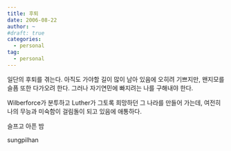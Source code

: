 ```yaml
---
title: 후퇴
date: 2006-08-22
author: ~
#draft: true
categories:
  - personal
tag:
  - personal
---
```




일단의 후퇴를 겪는다.
아직도 가야할 길이 많이 남아 있음에 오히려 기쁘지만, 왠지모를 슬픔 또한 다가오려 한다. 
그러나 자기연민에 빠지려는 나를 구해내야 한다.

Wilberforce가 분투하고 Luther가 그토록 희망하던 그 나라를 만들어 가는데,
여전히 나의 무능과 미숙함이 걸림돌이 되고 있음에 애통하다.

슬프고 아픈 밤


 










sungpilhan
         


